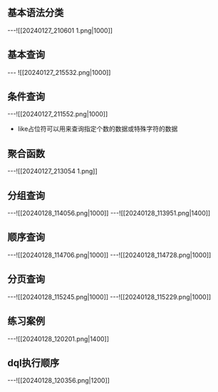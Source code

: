 ## 基本语法分类
---![[20240127_210601 1.png|1000]]
## 基本查询
--- ![[20240127_215532.png|1000]]
## 条件查询
---![[20240127_211552.png|1000]]
- like占位符可以用来查询指定个数的数据或特殊字符的数据
## 聚合函数
---![[20240127_213054 1.png]]
## 分组查询
---![[20240128_114056.png|1000]]
---![[20240128_113951.png|1400]]
## 顺序查询
---![[20240128_114706.png|1000]]
---![[20240128_114728.png|1000]]
## 分页查询
---![[20240128_115245.png|1000]]
---![[20240128_115229.png|1000]]
## 练习案例
---![[20240128_120201.png|1400]]
## dql执行顺序
---![[20240128_120356.png|1200]]